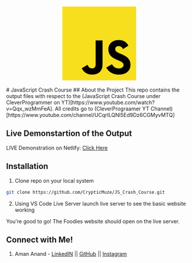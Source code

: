 <p align="center">
<img src="https://github.com/CrypticMuze/JS_Crash_Course/blob/master/img/JSlogo.png" alt="JSLogo" height=200px width=200px/>
</p>
# JavaScript Crash Course
## About the Project
This repo contains the output files with respect to the (JavaScript Crash Course under CleverProgrammer on YT)[https://www.youtube.com/watch?v=Qqx_wzMmFeA]. All credits go to (CleverPrograamer YT Channel)[https://www.youtube.com/channel/UCqrILQNl5Ed9Dz6CGMyvMTQ]

## Live Demonstartion of the Output

  LIVE Demonstration on Netlify: [Click Here](https://google.com)

## Installation

1. Clone repo on your local system

```bash
git clone https://github.com/CrypticMuze/JS_Crash_Course.git
```
2. Using VS Code Live Server launch live server to see the basic website working

You're good to go! The Foodies website should open on the live server.

## Connect with Me!
1. Aman Anand - [LinkedIN](https://www.linkedin.com/in/amanxanand/) || [GitHub](https://github.com/aman-anand1906) || [Instagram](https://www.instagram.com/aman_anand_619/")